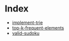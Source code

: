 # Index

- [implement-trie](implement-trie.md)
- [top-k-frequent-elements](top-k-frequent-elements.md)
- [valid-sudoku](valid-sudoku.md)
